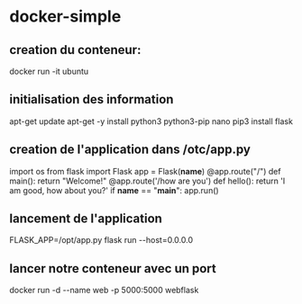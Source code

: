 # docker-simple

## creation du conteneur:
docker run -it ubuntu

## initialisation des information 
apt-get update
apt-get -y install python3 python3-pip nano 
pip3 install flask

## creation de l'application dans /otc/app.py

import os
from flask import Flask
app = Flask(__name__)
@app.route("/")
def main():
    return "Welcome!"
@app.route('/how are you')
def hello():
    return 'I am good, how about you?'
if __name__ == "__main__":
    app.run()
    
## lancement de l'application
FLASK_APP=/opt/app.py flask run --host=0.0.0.0

## lancer notre conteneur avec un port
docker run -d --name web -p 5000:5000 webflask
